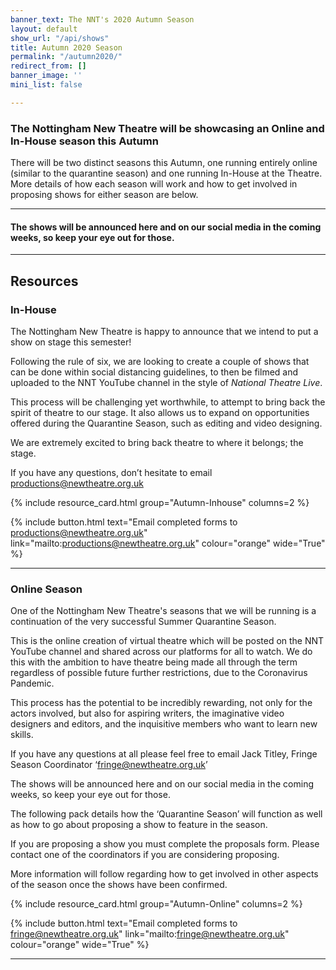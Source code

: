```yaml
---
banner_text: The NNT's 2020 Autumn Season
layout: default
show_url: "/api/shows"
title: Autumn 2020 Season
permalink: "/autumn2020/"
redirect_from: []
banner_image: ''
mini_list: false

---
```

### The Nottingham New Theatre will be showcasing an Online and In-House season this Autumn

There will be two distinct seasons this Autumn, one running entirely online (similar to the quarantine season) and one running In-House at the Theatre. More details of how each season will work and how to get involved in proposing shows for either season are below.

<hr>

#### The shows will be announced here and on our social media in the coming weeks, so keep your eye out for those.

<hr>

## Resources

### In-House

The Nottingham New Theatre is happy to announce that we intend to put a show on stage this semester!

Following the rule of six, we are looking to create a couple of shows that can be done within social distancing guidelines, to then be filmed and uploaded to the NNT YouTube channel in the style of _National Theatre Live_.

This process will be challenging yet worthwhile, to attempt to bring back the spirit of theatre to our stage. It also allows us to expand on opportunities offered during the Quarantine Season, such as editing and video designing.

We are extremely excited to bring back theatre to where it belongs; the stage.

If you have any questions, don’t hesitate to email productions@newtheatre.org.uk

{% include resource_card.html group="Autumn-Inhouse" columns=2 %}

{% include button.html text="Email completed forms to productions@newtheatre.org.uk" link="mailto:productions@newtheatre.org.uk" colour="orange" wide="True" %}

<hr>

### Online Season

One of the Nottingham New Theatre's seasons that we will be running is a continuation of the very successful Summer Quarantine Season.

This is the online creation of virtual theatre which will be posted on the NNT YouTube channel and shared across our platforms for all to watch. We do this with the ambition to have theatre being made all through the term regardless of possible future further restrictions, due to the Coronavirus Pandemic.

This process has the potential to be incredibly rewarding, not only for the actors involved, but also for aspiring writers, the imaginative video designers and editors, and the inquisitive members who want to learn new skills.

If you have any questions at all please feel free to email Jack Titley, Fringe Season Coordinator ‘[fringe@newtheatre.org.uk](mailto:fringe@newtheatre.org.uk)’

The shows will be announced here and on our social media in the coming weeks, so keep your eye out for those.

The following pack details how the ‘Quarantine Season’ will function as well as how to go about proposing a show to feature in the season.

If you are proposing a show you must complete the proposals form. Please contact one of the coordinators if you are considering proposing.

More information will follow regarding how to get involved in other aspects of the season once the shows have been confirmed.

{% include resource_card.html group="Autumn-Online" columns=2 %}

{% include button.html text="Email completed forms to [fringe@newtheatre.org.uk](mailto:fringe@newtheatre.org.uk)" link="mailto:fringe@newtheatre.org.uk" colour="orange" wide="True" %}

<hr>